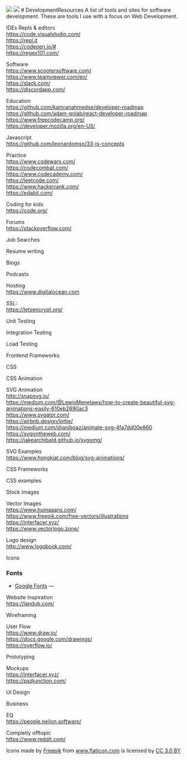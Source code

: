 <img src="https://source.unsplash.com/WLUHO9A_xik/1600x900">  
<img src="https://github.com/JeffreyLangston/FreelanceDeveloperToolbox/blob/master/toolbox.png">
<canvas/>
# DevelopmentResources  
A list of tools and sites for software development. These are tools I use with a focus on Web Development.  

IDEs Repls & editors  
https://code.visualstudio.com/  
https://repl.it  
https://codepen.io/#  
https://regex101.com/  

Software  
https://www.scootersoftware.com/    
https://www.teamviewer.com/en/  
https://slack.com/  
https://discordapp.com/  


Education  
https://github.com/kamranahmedse/developer-roadmap  
https://github.com/adam-golab/react-developer-roadmap  
https://www.freecodecamp.org/    
https://developer.mozilla.org/en-US/  

Javascript  
https://github.com/leonardomso/33-js-concepts  

Practice  
https://www.codewars.com/  
https://codecombat.com/  
https://www.codecademy.com/  
https://leetcode.com/  
https://www.hackerrank.com/  
https://edabit.com/  

Coding for kids  
https://code.org/  

Forums  
https://stackoverflow.com/  

Job Searches  

Resume writing  

Blogs  

Podcasts  

Hosting  
https://www.digitalocean.com  

SSL:  
https://letsencrypt.org/  

Unit Testing  

Integration Testing  

Load Testing  

Frontend Frameworks  

CSS  

CSS Animation  

SVG Animation  
http://snapsvg.io/  
https://medium.com/@LewisMenelaws/how-to-create-beautiful-svg-animations-easily-610eb2690ac3  
https://www.svgator.com/  
https://airbnb.design/lottie/  
https://medium.com/@aniboaz/animate-svg-4fa7dd00e860  
https://svgontheweb.com/  
https://jakearchibald.github.io/svgomg/  

SVG Examples  
https://www.hongkiat.com/blog/svg-animations/  


CSS Frameworks  



CSS examples  

Stock Images  

Vector Images  
https://www.humaaans.com/  
https://www.freepik.com/free-vectors/illustrations  
https://interfacer.xyz/  
https://www.vectorlogo.zone/  

Logo design  
http://www.logobook.com/  


Icons  

### Fonts  
* [Google Fonts](https://fonts.google.com/) —  

Website Inspiration  
https://landub.com/  


Wireframing  

User Flow  
https://www.draw.io/  
https://docs.google.com/drawings/  
https://overflow.io/  

Prototyping  

Mockups  
https://interfacer.xyz/  
https://psdjunction.com/  

UI Design  

Business  

EQ  
https://people.neilon.software/  

Completly offtopic  
https://www.reddit.com/  

<div>Icons made by <a href="https://www.freepik.com/" title="Freepik">Freepik</a> from <a href="https://www.flaticon.com/" 			    title="Flaticon">www.flaticon.com</a> is licensed by <a href="http://creativecommons.org/licenses/by/3.0/" 			    title="Creative Commons BY 3.0" target="_blank">CC 3.0 BY</a></div>

